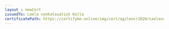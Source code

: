 ```yaml
--- 
layout : newCert 
issuedTo: Leela venkatasatish Kolla 
certificatePath: https://certifyme.online/img/cert/agilencr2020/LeelavenkatasatishKolla_7000c.png
--- 
```

